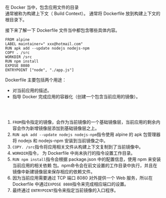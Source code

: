 

在 Docker 当中，包含应用文件的目录   
通常被称为构建上下文（ Build Context）。
通常将 Dockerfile 放到构建上下文的根目录下。









接下来了解一下 Dockerfile 文件当中都包含哪些具体内容。

```
FROM alpine 
LABEL maintainer=" xxx@hotmail.com" 
RUN apk add --update nodejs nodejs-npm 
COPY . /src 
WORKDIR /src 
RUN npm install 
EXPOSE 8080 
ENTRYPOINT ["node", "./app.js"]
```












Dockerfile 主要包括两个用途：
* 对当前应用的描述。
* 指导 Docker 完成应用的容器化（创建一个包含当前应用的镜像）。








<br><br>

1. `FROM`指令指定的镜像，会作为当前镜像的一个基础镜像层，当前应用的剩余内容会作为新增镜像层添加到基础镜像层之上。
2. `RUN apk add --update nodejs nodejs-npm`指令使用 alpine 的 apk 包管理器将 nodejs 和 nodejs-npm 安装到当前镜像之中。
3. `COPY. /src`指令将应用相关文件从构建上下文复制到了当前镜像中。
4. `WORKDIR`指令， 为 Dockerfile 中尚未执行的指令设置工作目录。 
5. `RUN npm install`指令会根据 package.json 中的配置信息，使用 npm 来安装当前应用的相关依赖 包。npm命令会在前文设置的工作目录中执行，并且在镜像中新建镜像层来保存相应的依赖文件。
6. 因为当前应用需要通过 TCP 端口 8080 对外提供一个 Web 服务，所以在 Dockerfile 中通过`EXPOSE 8080`指令来完成相应端口的设置。
7. 最终通过 `ENTRYPOINT`指令来指定当前镜像的入口程序。

